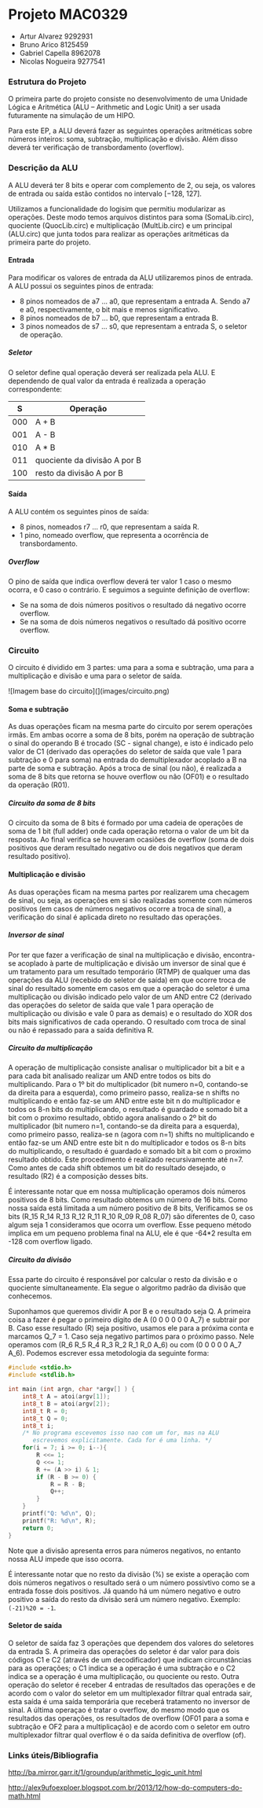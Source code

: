 # Projeto MAC0329

- Artur Alvarez		9292931
- Bruno Arico         8125459
- Gabriel Capella     8962078
- Nicolas Nogueira    9277541

### Estrutura do Projeto
O primeira parte do projeto consiste no desenvolvimento de uma Unidade Lógica e Aritmética (ALU – Arithmetic and Logic Unit) a ser usada futuramente na simulação de um HIPO.

Para este EP, a ALU deverá fazer as seguintes operações aritméticas sobre números inteiros: soma, subtração, multiplicação e divisão. Além disso deverá ter verificação de transbordamento (overflow).

### Descrição da ALU
A ALU deverá ter 8 bits e operar com complemento de 2, ou seja, os valores de entrada ou saída estão contidos no intervalo [−128, 127].

Utilizamos a funcionalidade do logisim que permitiu modularizar as operações. Deste modo temos arquivos distintos para soma (SomaLib.circ), quociente (QuocLib.circ) e multiplicação (MultLib.circ) e um principal (ALU.circ) que junta todos para realizar as operações aritméticas da primeira parte do projeto.

#### Entrada
Para modificar os valores de entrada da ALU utilizaremos pinos de entrada. A ALU possui os seguintes pinos de entrada:

- 8 pinos nomeados de a7 ... a0, que representam a entrada A. Sendo a7 e a0, respectivamente, o bit mais e menos significativo.
- 8 pinos nomeados de b7 ... b0, que representam a entrada B.
- 3 pinos nomeados de s7 ... s0, que representam a entrada S, o seletor de operação.

##### Seletor
O seletor define qual operação deverá ser realizada pela ALU. E dependendo de qual valor da entrada é realizada a operação correspondente:

 S |            Operação
---|-------------------------------
000|             A + B
001|             A - B
010|             A * B
011|  quociente da divisão A por B
100|   resto da divisão A por B

#### Saída
A ALU contém os seguintes pinos de saída:

- 8 pinos, nomeados r7 ... r0, que representam a saída R.
- 1 pino, nomeado overflow, que representa a ocorrência de transbordamento.

##### Overflow

O pino de saída que indica overflow deverá ter valor 1 caso o mesmo ocorra, e 0 caso o contrário. E seguimos a seguinte definição de overflow:

- Se na soma de dois números positivos o resultado dá negativo ocorre overflow.
- Se na soma de dois números negativos o resultado dá positivo ocorre overflow.

### Circuito
O circuito é dividido em 3 partes: uma para a soma e subtração, uma para a multiplicação e divisão e uma para o seletor de saída.

![Imagem base do circuito](](images/circuito.png)

#### Soma e subtração
As duas operações ficam na mesma parte do circuito por serem operações irmãs. Em ambas ocorre a soma de 8 bits, porém na operação de subtração o sinal do operando B é trocado (SC - signal change), e isto é indicado pelo valor de C1 (derivado das operações do seletor de saída que vale 1 para subtração e 0 para soma) na entrada do demultiplexador acoplado a B na parte de soma e subtração. Após a troca de sinal (ou não), é realizada a soma de 8 bits que retorna se houve overflow ou não (OF01) e o resultado da operação (R01).

##### Circuito da soma de 8 bits
O circuito da soma de 8 bits é formado por uma cadeia de operações de soma de 1 bit (full adder) onde cada operação retorna o valor de um bit da resposta. Ao final verifica se houveram ocasiões de overflow (soma de dois positivos que deram resultado negativo ou de dois negativos que deram resultado positivo).


#### Multiplicação e divisão
As duas operações ficam na mesma partes por realizarem uma checagem de sinal, ou seja, as operações em si são realizadas somente com números positivos (em casos de números negativos ocorre a troca de sinal), a verificação do sinal é aplicada direto no resultado das operações.

##### Inversor de sinal
Por ter que fazer a verificação de sinal na multiplicação e divisão, encontra-se acoplado à parte de multiplicação e divisão um inversor de sinal que é um tratamento para um resultado temporário (RTMP) de qualquer uma das operações da ALU (recebido do seletor de saída) em que ocorre troca de sinal do resultado somente em casos em que a operação do seletor é uma multiplicação ou divisão indicado pelo valor de um AND entre C2 (derivado das operações do seletor de saída que vale 1 para operação de multiplicação ou divisão e vale 0 para as demais) e o resultado do XOR dos bits mais significativos de cada operando. O resultado com troca de sinal ou não é repassado para a saída definitiva R.


##### Circuito da multiplicação
A operação de multiplicação consiste analisar o multiplicador bit a bit e a para cada bit analisado realizar um AND entre todos os bits do multiplicando.
Para o 1º bit do multiplicador (bit numero n=0, contando-se da direita para a esquerda), como primeiro passo, realiza-se n shifts no multiplicando e então faz-se um AND entre este bit n do multiplicador e todos os 8-n bits do multiplicando, o resultado é guardado e somado bit a bit com o proximo resultado, obtido  agora analisando o 2º bit do multiplicador (bit numero n=1, contando-se da direita para a esquerda), como primeiro passo, realiza-se n (agora com n=1) shifts no multiplicando e então faz-se um AND entre este bit n do multiplicador e todos os 8-n bits do multiplicando, o resultado é guardado e somado bit a bit com o proximo resultado obtido. Este procedimento é realizado recursivamente até n=7. Como antes de cada shift obtemos um bit do resultado desejado, o resultado (R2) é a composição desses bits.

É interessante notar que em nossa multiplicação operamos dois números positivos de 8 bits. Como resultado obtemos um número de 16 bits. Como nossa saída está limitada a um número positivo de 8 bits, Verificamos se os bits (R_15 R_14 R_13 R_12 R_11 R_10 R_09 R_08 R_07) são diferentes de 0, caso algum seja 1 consideramos que ocorra um overflow. Esse pequeno método implica em um pequeno problema final na ALU, ele é que -64*2 resulta em -128 com overflow ligado.

##### Circuito da divisão
Essa parte do circuito é responsável por calcular o resto da divisão e o quociente simultaneamente. Ela segue o algoritmo padrão da divisão que conhecemos.

Suponhamos que queremos dividir A por B e o resultado seja Q.  A primeira coisa a fazer é pegar o primeiro dígito de A (0 0 0 0 0 0 A_7) e subtrair por B. Caso esse resultado (R) seja positivo, usamos ele para a próxima conta e marcamos Q_7 = 1. Caso seja negativo partimos para o próximo passo. Nele operamos com (R_6 R_5 R_4 R_3 R_2 R_1 R_0 A_6) ou com (0 0 0 0 0 A_7 A_6). Podemos escrever essa metodologia da seguinte forma:

```c
#include <stdio.h>
#include <stdlib.h>

int main (int argn, char *argv[] ) {
    int8_t A = atoi(argv[1]);
    int8_t B = atoi(argv[2]);
    int8_t R = 0;
    int8_t Q = 0;
    int8_t i;
    /* No programa escevemos isso nao com um for, mas na ALU
       escrevemos explicitamente. Cada for é uma linha. */
    for(i = 7; i >= 0; i--){
        R <<= 1;
        Q <<= 1;
        R += (A >> i) & 1;
        if (R - B >= 0) {
            R = R - B;
            Q++;
        }
    }
    printf("Q: %d\n", Q);
    printf("R: %d\n", R);
    return 0;
}
```

Note que a divisão apresenta erros para números negativos, no entanto nossa ALU impede que isso ocorra.

É interessante notar que no resto da divisão (%) se existe a operação com dois números negativos o resultado será o um número possivtivo como se a entrada fosse dois positivos. Já quando há um número negativo e outro positivo a saída do resto da divisão será um número negativo. Exemplo: `(-21)%20 = -1`.

#### Seletor de saída
O seletor de saída faz 3 operações que dependem dos valores do seletores da entrada S. A primeira das operações do seletor é dar valor para dois códigos C1 e C2 (através de um decodificador) que indicam circunstâncias para as operações; o C1 indica se a operação é uma subtração e o C2 indica se a operação é uma multiplicação, ou quociente ou resto. Outra operação do seletor é receber 4 entradas de resultados das operações e de acordo com o valor do seletor em um multiplexador filtrar qual entrada sair, esta saída é uma saída temporária que receberá tratamento no inversor de sinal. A última operaçao é tratar o overflow, do mesmo modo que os resultados das operações, os resultados de overflow (OF01 para a soma e subtração e OF2 para a multiplicação) e de acordo com o seletor em outro multiplexador filtrar qual overflow é o da saída definitiva de overflow (of).

### Links úteis/Bibliografia

http://ba.mirror.garr.it/1/groundup/arithmetic_logic_unit.html

http://alex9ufoexploer.blogspot.com.br/2013/12/how-do-computers-do-math.html
